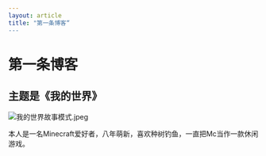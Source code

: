 ```yaml
---
layout: article
title: "第一条博客“
---
```


# 第一条博客

## 主题是《我的世界》

![我的世界故事模式.jpeg](https://i.loli.net/2021/10/20/FSKdeG76Ptk5hEO.jpg)

​		本人是一名Minecraft爱好者，八年萌新，喜欢种树钓鱼，一直把Mc当作一款休闲游戏。
